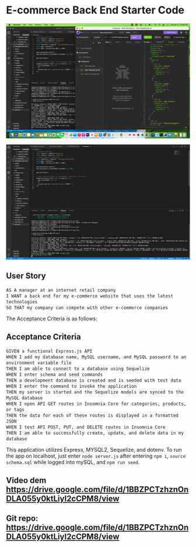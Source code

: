 # E-commerce Back End Starter Code

![Image1](./assets%20/img1.png)

![Image2](./assets%20/img2.png)

## User Story

```
AS A manager at an internet retail company
I WANT a back end for my e-commerce website that uses the latest technologies
SO THAT my company can compete with other e-commerce companies
```

The Acceptance Criteria is as follows:

## Acceptance Criteria

```
GIVEN a functional Express.js API
WHEN I add my database name, MySQL username, and MySQL password to an environment variable file
THEN I am able to connect to a database using Sequelize
WHEN I enter schema and seed commands
THEN a development database is created and is seeded with test data
WHEN I enter the command to invoke the application
THEN my server is started and the Sequelize models are synced to the MySQL database
WHEN I open API GET routes in Insomnia Core for categories, products, or tags
THEN the data for each of these routes is displayed in a formatted JSON
WHEN I test API POST, PUT, and DELETE routes in Insomnia Core
THEN I am able to successfully create, update, and delete data in my database
```

This application utilizes Express, MYSQL2, Sequelize, and dotenv. To run the app on localhost, just enter `node server.js` after entering `npm i`, `source schema.sql` while logged into mySQL, and `npm run seed`.
## Video dem https://drive.google.com/file/d/1BBZPCTzhznOnDLA055y0ktLiyI2cCPM8/view
## Git repo: https://drive.google.com/file/d/1BBZPCTzhznOnDLA055y0ktLiyI2cCPM8/view
